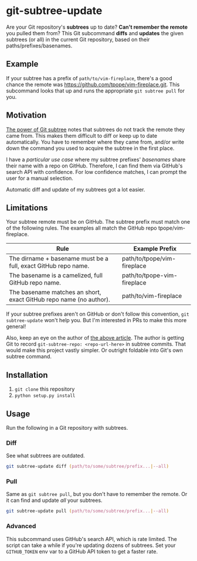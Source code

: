 # git-subtree-update

Are your Git repository's **subtrees** up to date? **Can't remember the remote** you pulled them from? This Git subcommand **diffs** and **updates** the given subtrees (or all) in the current Git repository, based on their paths/prefixes/basenames.

## Example

If your subtree has a prefix of `path/to/vim-fireplace`, there's a good chance the remote was https://github.com/tpope/vim-fireplace.git. This subcommand looks that up and runs the appropriate `git subtree pull` for you.

## Motivation

[The power of Git subtree] notes that subtrees do not track the remote they came from. This makes them difficult to diff or keep up to date automatically. You have to remember where they came from, and/or write down the command you used to acquire the subtree in the first place.

I have a _particular use case_ where my subtree prefixes' _basenames_ share their name with a repo on GitHub. Therefore, I can find them via GitHub's search API with confidence. For low confidence matches, I can prompt the user for a manual selection.

Automatic diff and update of my subtrees got a lot easier.

## Limitations

Your subtree remote must be on GitHub. The subtree prefix must match one of the following rules. The examples all match the GitHub repo tpope/vim-fireplace.

| Rule | Example Prefix |
| ---- | -------------- |
| The dirname + basename must be a full, exact GitHub repo name. | path/to/tpope/vim-fireplace |
| The basename is a camelized, full GitHub repo name. | path/to/tpope-vim-fireplace |
| The basename matches an short, exact GitHub repo name (no author). | path/to/vim-fireplace |

If your subtree prefixes aren't on GitHub or don't follow this convention, `git subtree-update` won't help you. But I'm interested in PRs to make this more general!

Also, keep an eye on the author of [the above article][The power of Git subtree]. The author is getting Git to record `git-subtree-repo: <repo-url-here>` in subtree commits. That would make this project vastly simpler. Or outright foldable into Git's own subtree command.

## Installation

1. `git clone` this repository
2. `python setup.py install`

## Usage

Run the following in a Git repository with subtrees.

### Diff

See what subtrees are outdated.

```zsh
git subtree-update diff (path/to/some/subtree/prefix...|--all)
```

### Pull

Same as `git subtree pull`, but you don't have to remember the remote. Or it can find and update _all_ your subtrees.

```zsh
git subtree-update pull (path/to/some/subtree/prefix...|--all)
```

### Advanced

This subcommand uses GitHub's search API, which is rate limited. The script can take a while if you're updating dozens of subtrees. Set your `GITHUB_TOKEN` env var to a GitHub API token to get a faster rate.

[The power of Git subtree]: https://developer.atlassian.com/blog/2015/05/the-power-of-git-subtree/#hacking-on-git-subtree
